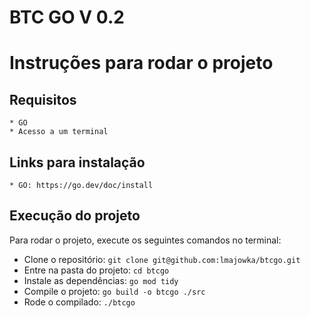 # BTC GO V 0.2

# Instruções para rodar o projeto

## Requisitos
    * GO
    * Acesso a um terminal

## Links para instalação
    * GO: https://go.dev/doc/install

## Execução do projeto

Para rodar o projeto, execute os seguintes comandos no terminal:

 * Clone o repositório:
  ``` git clone git@github.com:lmajowka/btcgo.git ```
 * Entre na pasta do projeto:
  ``` cd btcgo ```
 * Instale as dependências:
 ``` go mod tidy ```
 * Compile o projeto:
 ``` go build -o btcgo ./src ```
 * Rode o compilado:
 ``` ./btcgo ```